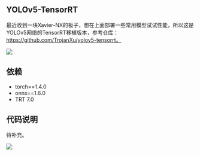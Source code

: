 ## YOLOv5-TensorRT
最近收到一块Xavier-NX的板子，想在上面部署一些常用模型试试性能，所以这是YOLOv5网络的TensorRT移植版本，参考仓库：https://github.com/TrojanXu/yolov5-tensorrt。

![](https://pengzhihui-markdown.oss-cn-shanghai.aliyuncs.com/img/20200818103217.png)

## 依赖

* torch==1.4.0 
* onnx==1.6.0 
* TRT 7.0

## 代码说明

待补充。

![](https://pengzhihui-markdown.oss-cn-shanghai.aliyuncs.com/img/20200818103132.png)
